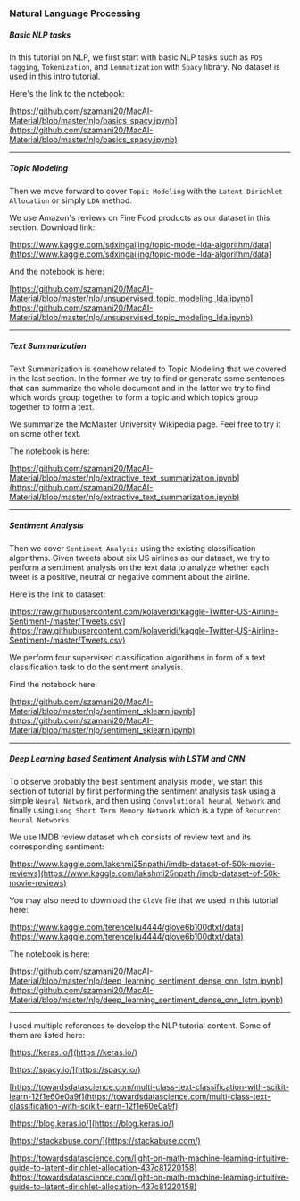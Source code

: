 ### Natural Language Processing

##### Basic NLP tasks

In this tutorial on NLP, we first start with basic NLP tasks such as `POS tagging`,
`Tokenization`, and `Lemmatization` with `Spacy` library. No dataset is used in
this intro tutorial.

Here's the link to the notebook:

[https://github.com/szamani20/MacAI-Material/blob/master/nlp/basics_spacy.ipynb](https://github.com/szamani20/MacAI-Material/blob/master/nlp/basics_spacy.ipynb)

---
##### Topic Modeling

Then we move forward to cover `Topic Modeling` with the `Latent Dirichlet Allocation`
or simply `LDA` method.

We use Amazon's reviews on Fine Food products as our dataset in this section. Download link:

[https://www.kaggle.com/sdxingaijing/topic-model-lda-algorithm/data](https://www.kaggle.com/sdxingaijing/topic-model-lda-algorithm/data)

And the notebook is here:

[https://github.com/szamani20/MacAI-Material/blob/master/nlp/unsupervised_topic_modeling_lda.ipynb](https://github.com/szamani20/MacAI-Material/blob/master/nlp/unsupervised_topic_modeling_lda.ipynb)

---
##### Text Summarization

Text Summarization is somehow related to Topic Modeling that we covered in the last
section. In the former we try to find or generate some sentences that can summarize
the whole document and in the latter we try to find which words group together to
form a topic and which topics group together to form a text.

We summarize the McMaster University Wikipedia page. Feel free to try it on some
other text.

The notebook is here:

[https://github.com/szamani20/MacAI-Material/blob/master/nlp/extractive_text_summarization.ipynb](https://github.com/szamani20/MacAI-Material/blob/master/nlp/extractive_text_summarization.ipynb)

---
##### Sentiment Analysis

Then we cover `Sentiment Analysis` using the existing classification algorithms. Given tweets
about six US airlines as our dataset, we try to perform a sentiment analysis on the text
data to analyze whether each tweet is a positive, neutral or negative comment about the airline.

Here is the link to dataset:

[https://raw.githubusercontent.com/kolaveridi/kaggle-Twitter-US-Airline-Sentiment-/master/Tweets.csv](https://raw.githubusercontent.com/kolaveridi/kaggle-Twitter-US-Airline-Sentiment-/master/Tweets.csv)

We perform four supervised classification algorithms in form of a text classification task
to do the sentiment analysis.

Find the notebook here:

[https://github.com/szamani20/MacAI-Material/blob/master/nlp/sentiment_sklearn.ipynb](https://github.com/szamani20/MacAI-Material/blob/master/nlp/sentiment_sklearn.ipynb)

---
##### Deep Learning based Sentiment Analysis with LSTM and CNN

To observe probably the best sentiment analysis model, we start this section of tutorial
by first performing the sentiment analysis task using a simple `Neural Network`, and then
using `Convolutional Neural Network` and finally using `Long Short Term Memory Network` which
is a type of `Recurrent Neural Networks`.

We use IMDB review dataset which consists of review text and its corresponding sentiment:

[https://www.kaggle.com/lakshmi25npathi/imdb-dataset-of-50k-movie-reviews](https://www.kaggle.com/lakshmi25npathi/imdb-dataset-of-50k-movie-reviews)

You may also need to download the `GloVe` file that we used in this tutorial here:

[https://www.kaggle.com/terenceliu4444/glove6b100dtxt/data](https://www.kaggle.com/terenceliu4444/glove6b100dtxt/data)

The notebook is here:

[https://github.com/szamani20/MacAI-Material/blob/master/nlp/deep_learning_sentiment_dense_cnn_lstm.ipynb](https://github.com/szamani20/MacAI-Material/blob/master/nlp/deep_learning_sentiment_dense_cnn_lstm.ipynb)

---

I used multiple references to develop the NLP tutorial content. Some of them are listed here:

[https://keras.io/](https://keras.io/)

[https://spacy.io/](https://spacy.io/)

[https://towardsdatascience.com/multi-class-text-classification-with-scikit-learn-12f1e60e0a9f](https://towardsdatascience.com/multi-class-text-classification-with-scikit-learn-12f1e60e0a9f)

[https://blog.keras.io/](https://blog.keras.io/)

[https://stackabuse.com/](https://stackabuse.com/)

[https://towardsdatascience.com/light-on-math-machine-learning-intuitive-guide-to-latent-dirichlet-allocation-437c81220158](https://towardsdatascience.com/light-on-math-machine-learning-intuitive-guide-to-latent-dirichlet-allocation-437c81220158)
